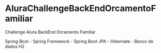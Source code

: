 # AluraChallengeBackEndOrcamentoFamiliar
Challenge Alura BackEnd Orcamento Familiar

Spring Boot - 
Spring Framework - 
Spring Boot JPA - 
Hibernate - 
Banco de dados H2
